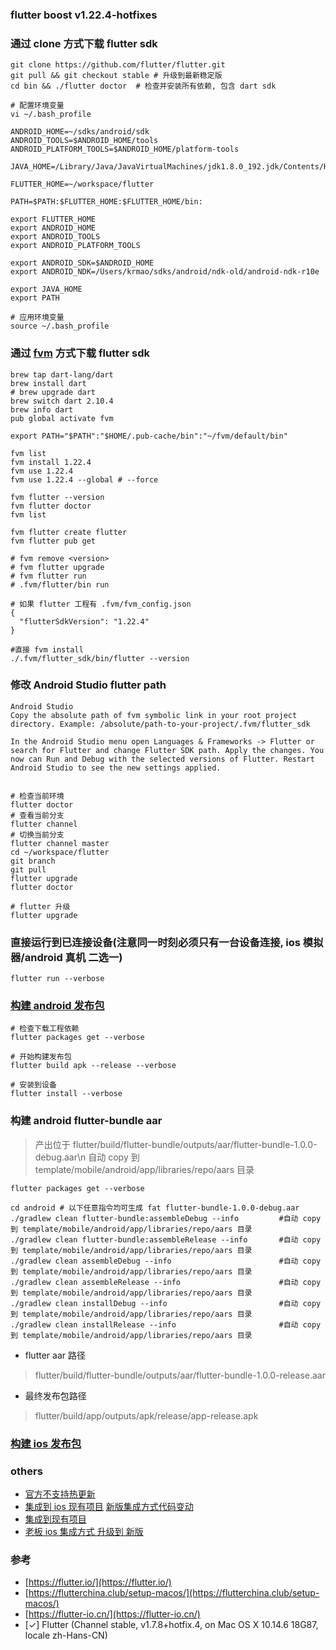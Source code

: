 ### flutter boost v1.22.4-hotfixes

### 通过 clone 方式下载 flutter sdk
```shell script
git clone https://github.com/flutter/flutter.git
git pull && git checkout stable # 升级到最新稳定版
cd bin && ./flutter doctor  # 检查并安装所有依赖, 包含 dart sdk

# 配置环境变量
vi ~/.bash_profile
```

```shell script
ANDROID_HOME=~/sdks/android/sdk
ANDROID_TOOLS=$ANDROID_HOME/tools
ANDROID_PLATFORM_TOOLS=$ANDROID_HOME/platform-tools

JAVA_HOME=/Library/Java/JavaVirtualMachines/jdk1.8.0_192.jdk/Contents/Home

FLUTTER_HOME=~/workspace/flutter

PATH=$PATH:$FLUTTER_HOME:$FLUTTER_HOME/bin:

export FLUTTER_HOME
export ANDROID_HOME
export ANDROID_TOOLS
export ANDROID_PLATFORM_TOOLS

export ANDROID_SDK=$ANDROID_HOME
export ANDROID_NDK=/Users/krmao/sdks/android/ndk-old/android-ndk-r10e

export JAVA_HOME
export PATH
```

```
# 应用环境变量
source ~/.bash_profile
```

### 通过 [fvm](https://github.com/leoafarias/fvm) 方式下载 flutter sdk
```shell script
brew tap dart-lang/dart
brew install dart
# brew upgrade dart
brew switch dart 2.10.4
brew info dart
pub global activate fvm

export PATH="$PATH":"$HOME/.pub-cache/bin":"~/fvm/default/bin"

fvm list
fvm install 1.22.4
fvm use 1.22.4
fvm use 1.22.4 --global # --force

fvm flutter --version
fvm flutter doctor
fvm list

fvm flutter create flutter
fvm flutter pub get

# fvm remove <version>
# fvm flutter upgrade
# fvm flutter run
# .fvm/flutter/bin run

# 如果 flutter 工程有 .fvm/fvm_config.json
{
  "flutterSdkVersion": "1.22.4"
}

#直接 fvm install
./.fvm/flutter_sdk/bin/flutter --version
```

### 修改 Android Studio flutter path
```shell script
Android Studio
Copy the absolute path of fvm symbolic link in your root project directory. Example: /absolute/path-to-your-project/.fvm/flutter_sdk

In the Android Studio menu open Languages & Frameworks -> Flutter or search for Flutter and change Flutter SDK path. Apply the changes. You now can Run and Debug with the selected versions of Flutter. Restart Android Studio to see the new settings applied.
```

```

# 检查当前环境
flutter doctor
# 查看当前分支
flutter channel
# 切换当前分支
flutter channel master
cd ~/workspace/flutter
git branch
git pull
flutter upgrade
flutter doctor

# flutter 升级
flutter upgrade
```

### 直接运行到已连接设备(注意同一时刻必须只有一台设备连接, ios 模拟器/android 真机 二选一)
```
flutter run --verbose
```

### [构建 android 发布包](https://flutterchina.club/android-release/)
```
# 检查下载工程依赖
flutter packages get --verbose

# 开始构建发布包
flutter build apk --release --verbose

# 安装到设备
flutter install --verbose
```

### 构建 android flutter-bundle aar
> 产出位于 flutter/build/flutter-bundle/outputs/aar/flutter-bundle-1.0.0-debug.aar\n
> 自动 copy 到 template/mobile/android/app/libraries/repo/aars 目录

```
flutter packages get --verbose

cd android # 以下任意指令均可生成 fat flutter-bundle-1.0.0-debug.aar
./gradlew clean flutter-bundle:assembleDebug --info         #自动 copy 到 template/mobile/android/app/libraries/repo/aars 目录
./gradlew clean flutter-bundle:assembleRelease --info       #自动 copy 到 template/mobile/android/app/libraries/repo/aars 目录
./gradlew clean assembleDebug --info                        #自动 copy 到 template/mobile/android/app/libraries/repo/aars 目录
./gradlew clean assembleRelease --info                      #自动 copy 到 template/mobile/android/app/libraries/repo/aars 目录
./gradlew clean installDebug --info                         #自动 copy 到 template/mobile/android/app/libraries/repo/aars 目录
./gradlew clean installRelease --info                       #自动 copy 到 template/mobile/android/app/libraries/repo/aars 目录
```

* flutter aar 路径
> flutter/build/flutter-bundle/outputs/aar/flutter-bundle-1.0.0-release.aar
* 最终发布包路径
> flutter/build/app/outputs/apk/release/app-release.apk

### [构建 ios 发布包](https://flutterchina.club/ios-release/)


### others
* [官方不支持热更新](https://github.com/flutter/flutter/issues/14330#issuecomment-485565194)
* [集成到 ios 现有项目](https://github.com/flutter/flutter/wiki/Upgrading-Flutter-added-to-existing-iOS-Xcode-project) [新版集成方式代码变动](https://github.com/flutter/flutter/pull/36793)
* [集成到现有项目](https://github.com/flutter/flutter/wiki/Add-Flutter-to-existing-apps)
* [老板 ios 集成方式 升级到 新版](https://github.com/flutter/flutter/wiki/Upgrading-Flutter-added-to-existing-iOS-Xcode-project)

### 参考
* [https://flutter.io/](https://flutter.io/)
* [https://flutterchina.club/setup-macos/](https://flutterchina.club/setup-macos/)
* [https://flutter-io.cn/](https://flutter-io.cn/)
* [✓] Flutter (Channel stable, v1.7.8+hotfix.4, on Mac OS X 10.14.6 18G87, locale zh-Hans-CN)
